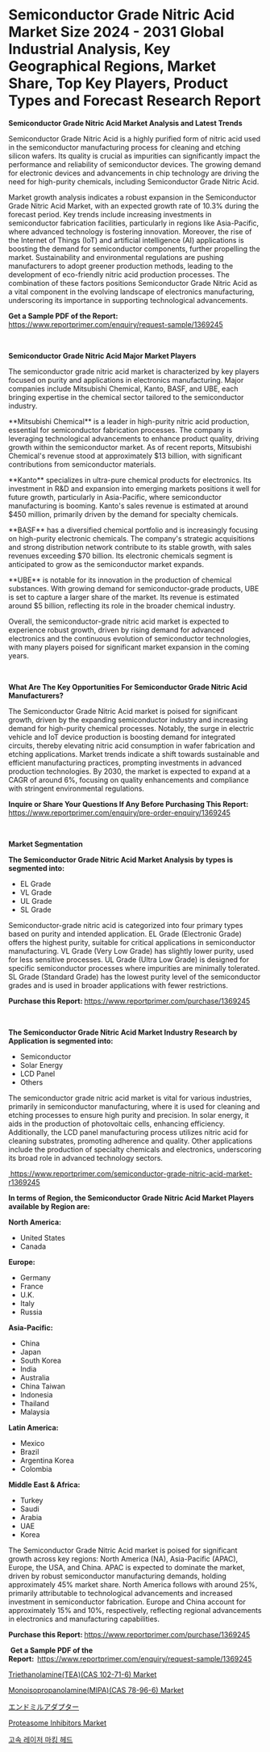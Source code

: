 <p><h1>Semiconductor Grade Nitric Acid Market Size 2024 - 2031 Global Industrial Analysis, Key Geographical Regions, Market Share, Top Key Players, Product Types and Forecast Research Report</h1></p><p><strong>Semiconductor Grade Nitric Acid Market Analysis and Latest Trends</strong></p>
<p><p>Semiconductor Grade Nitric Acid is a highly purified form of nitric acid used in the semiconductor manufacturing process for cleaning and etching silicon wafers. Its quality is crucial as impurities can significantly impact the performance and reliability of semiconductor devices. The growing demand for electronic devices and advancements in chip technology are driving the need for high-purity chemicals, including Semiconductor Grade Nitric Acid.</p><p>Market growth analysis indicates a robust expansion in the Semiconductor Grade Nitric Acid Market, with an expected growth rate of 10.3% during the forecast period. Key trends include increasing investments in semiconductor fabrication facilities, particularly in regions like Asia-Pacific, where advanced technology is fostering innovation. Moreover, the rise of the Internet of Things (IoT) and artificial intelligence (AI) applications is boosting the demand for semiconductor components, further propelling the market. Sustainability and environmental regulations are pushing manufacturers to adopt greener production methods, leading to the development of eco-friendly nitric acid production processes. The combination of these factors positions Semiconductor Grade Nitric Acid as a vital component in the evolving landscape of electronics manufacturing, underscoring its importance in supporting technological advancements.</p></p>
<p><strong>Get a Sample PDF of the Report:&nbsp;</strong> <a href="https://www.reportprimer.com/enquiry/request-sample/1369245">https://www.reportprimer.com/enquiry/request-sample/1369245</a></p>
<p>&nbsp;</p>
<p><strong>Semiconductor Grade Nitric Acid Major Market Players</strong></p>
<p><p>The semiconductor grade nitric acid market is characterized by key players focused on purity and applications in electronics manufacturing. Major companies include Mitsubishi Chemical, Kanto, BASF, and UBE, each bringing expertise in the chemical sector tailored to the semiconductor industry.</p><p>**Mitsubishi Chemical** is a leader in high-purity nitric acid production, essential for semiconductor fabrication processes. The company is leveraging technological advancements to enhance product quality, driving growth within the semiconductor market. As of recent reports, Mitsubishi Chemical's revenue stood at approximately $13 billion, with significant contributions from semiconductor materials.</p><p>**Kanto** specializes in ultra-pure chemical products for electronics. Its investment in R&D and expansion into emerging markets positions it well for future growth, particularly in Asia-Pacific, where semiconductor manufacturing is booming. Kanto's sales revenue is estimated at around $450 million, primarily driven by the demand for specialty chemicals.</p><p>**BASF** has a diversified chemical portfolio and is increasingly focusing on high-purity electronic chemicals. The company's strategic acquisitions and strong distribution network contribute to its stable growth, with sales revenues exceeding $70 billion. Its electronic chemicals segment is anticipated to grow as the semiconductor market expands.</p><p>**UBE** is notable for its innovation in the production of chemical substances. With growing demand for semiconductor-grade products, UBE is set to capture a larger share of the market. Its revenue is estimated around $5 billion, reflecting its role in the broader chemical industry.</p><p>Overall, the semiconductor-grade nitric acid market is expected to experience robust growth, driven by rising demand for advanced electronics and the continuous evolution of semiconductor technologies, with many players poised for significant market expansion in the coming years.</p></p>
<p>&nbsp;</p>
<p><strong>What Are The Key Opportunities For Semiconductor Grade Nitric Acid Manufacturers?</strong></p>
<p><p>The Semiconductor Grade Nitric Acid market is poised for significant growth, driven by the expanding semiconductor industry and increasing demand for high-purity chemical processes. Notably, the surge in electric vehicle and IoT device production is boosting demand for integrated circuits, thereby elevating nitric acid consumption in wafer fabrication and etching applications. Market trends indicate a shift towards sustainable and efficient manufacturing practices, prompting investments in advanced production technologies. By 2030, the market is expected to expand at a CAGR of around 6%, focusing on quality enhancements and compliance with stringent environmental regulations.</p></p>
<p><strong>Inquire or Share Your Questions If Any Before Purchasing This Report:</strong> <a href="https://www.reportprimer.com/enquiry/pre-order-enquiry/1369245">https://www.reportprimer.com/enquiry/pre-order-enquiry/1369245</a></p>
<p>&nbsp;</p>
<p><strong>Market Segmentation</strong></p>
<p><strong>The Semiconductor Grade Nitric Acid Market Analysis by types is segmented into:</strong></p>
<p><ul><li>EL Grade</li><li>VL Grade</li><li>UL Grade</li><li>SL Grade</li></ul></p>
<p><p>Semiconductor-grade nitric acid is categorized into four primary types based on purity and intended application. EL Grade (Electronic Grade) offers the highest purity, suitable for critical applications in semiconductor manufacturing. VL Grade (Very Low Grade) has slightly lower purity, used for less sensitive processes. UL Grade (Ultra Low Grade) is designed for specific semiconductor processes where impurities are minimally tolerated. SL Grade (Standard Grade) has the lowest purity level of the semiconductor grades and is used in broader applications with fewer restrictions.</p></p>
<p><strong>Purchase this Report:&nbsp;</strong><a href="https://www.reportprimer.com/purchase/1369245">https://www.reportprimer.com/purchase/1369245</a></p>
<p>&nbsp;</p>
<p><strong>The Semiconductor Grade Nitric Acid Market Industry Research by Application is segmented into:</strong></p>
<p><ul><li>Semiconductor</li><li>Solar Energy</li><li>LCD Panel</li><li>Others</li></ul></p>
<p><p>The semiconductor grade nitric acid market is vital for various industries, primarily in semiconductor manufacturing, where it is used for cleaning and etching processes to ensure high purity and precision. In solar energy, it aids in the production of photovoltaic cells, enhancing efficiency. Additionally, the LCD panel manufacturing process utilizes nitric acid for cleaning substrates, promoting adherence and quality. Other applications include the production of specialty chemicals and electronics, underscoring its broad role in advanced technology sectors.</p></p>
<p><a href="https://www.reportprimer.com/semiconductor-grade-nitric-acid-market-r1369245">&nbsp;https://www.reportprimer.com/semiconductor-grade-nitric-acid-market-r1369245</a></p>
<p><strong>In terms of Region, the Semiconductor Grade Nitric Acid Market Players available by Region are:</strong></p>
<p>
    <p> <strong> North America: </strong>
        <ul>
            <li>United States</li>
            <li>Canada</li>
        </ul>
        </p> 
    <p> <strong> Europe: </strong>
        <ul>
            <li>Germany</li>
            <li>France</li>
            <li>U.K.</li>
            <li>Italy</li>
            <li>Russia</li>
        </ul>
        </p> 
    <p> <strong> Asia-Pacific: </strong>
        <ul>
            <li>China</li>
            <li>Japan</li>
            <li>South Korea</li>
            <li>India</li>
            <li>Australia</li>
            <li>China Taiwan</li>
            <li>Indonesia</li>
            <li>Thailand</li>
            <li>Malaysia</li>
        </ul>
        </p> 
    <p> <strong> Latin America: </strong>
        <ul>
            <li>Mexico</li>
            <li>Brazil</li>
            <li>Argentina Korea</li>
            <li>Colombia</li>
        </ul>
        </p> 
    <p> <strong> Middle East & Africa: </strong>
        <ul>
            <li>Turkey</li>
            <li>Saudi</li>
            <li>Arabia</li>
            <li>UAE</li>
            <li>Korea</li>
        </ul>
    </p>
    </p>
<p><p>The Semiconductor Grade Nitric Acid market is poised for significant growth across key regions: North America (NA), Asia-Pacific (APAC), Europe, the USA, and China. APAC is expected to dominate the market, driven by robust semiconductor manufacturing demands, holding approximately 45% market share. North America follows with around 25%, primarily attributable to technological advancements and increased investment in semiconductor fabrication. Europe and China account for approximately 15% and 10%, respectively, reflecting regional advancements in electronics and manufacturing capabilities.</p></p>
<p><strong>Purchase this Report: </strong><a href="https://www.reportprimer.com/purchase/1369245">https://www.reportprimer.com/purchase/1369245</a></p>
<p>&nbsp;<strong>Get a Sample PDF of the Report:&nbsp;&nbsp;</strong><a href="https://www.reportprimer.com/enquiry/request-sample/1369245">https://www.reportprimer.com/enquiry/request-sample/1369245</a></p>
<p><strong></strong></p>
<p><p><a href="https://issuu.com/reportprime-2/docs/triethanolamineteacas-102-71-6-mark_52b76759b7944c">Triethanolamine(TEA)(CAS 102-71-6) Market</a></p><p><a href="https://issuu.com/reportprime-2/docs/monoisopropanolaminemipacas-78-96-6_f2392b12e7faab">Monoisopropanolamine(MIPA)(CAS 78-96-6) Market</a></p><p><a href="https://medium.com/@billyarton5656871/%E5%B8%82%E5%A0%B4%E3%81%AE%E3%83%AA%E3%83%BC%E3%83%80%E3%83%BC%E3%81%A8%E9%81%85%E3%82%8C%E3%82%92%E3%81%A8%E3%82%8B%E8%80%85-%E3%82%B0%E3%83%AD%E3%83%BC%E3%83%90%E3%83%AB%E3%82%A8%E3%83%B3%E3%83%89%E3%83%9F%E3%83%AB%E3%82%A2%E3%83%80%E3%83%97%E3%82%BF%E3%83%BC%E5%B8%82%E5%A0%B4%E3%81%AE%E3%83%88%E3%83%AC%E3%83%B3%E3%83%89%E3%81%A8%E4%BA%88%E6%B8%AC-2024%E5%B9%B4-2031%E5%B9%B4-52984e064f94?postPublishedType=repub">エンドミルアダプター</a></p><p><a href="https://www.linkedin.com/pulse/global-proteasome-inhibitors-market-status-2024-2031-forecast-vnavf?trackingId=trCsWIjcSEWq25pBSXBtUw%3D%3D">Proteasome Inhibitors Market</a></p><p><a href="https://medium.com/@anita28yomishoe/%EA%B3%A0%EC%86%8D-%EB%A0%88%EC%9D%B4%EC%A0%80-%EB%A7%88%ED%82%B9-%ED%97%A4%EB%93%9C-%EC%8B%9C%EC%9E%A5-%EB%B0%9C%EC%A0%84-%EA%B8%80%EB%A1%9C%EB%B2%8C-%ED%8A%B8%EB%A0%8C%EB%93%9C-%EB%B0%8F-%EC%A7%80%EC%97%AD-%EC%97%AD%ED%95%99-2024-2031-a640fa8d9165?postPublishedType=repub">고속 레이저 마킹 헤드</a></p></p>